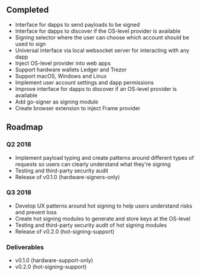 ## Completed
- Interface for dapps to send payloads to be signed
- Interface for dapps to discover if the OS-level provider is available
- Signing selector where the user can choose which account should be used to sign
- Universal interface via local websocket server for interacting with any dapp
- Inject OS-level provider into web apps
- Support hardware wallets Ledger and Trezor
- Support macOS, Windows and Linux
- Implement user account settings and dapp permissions
- Improve interface for dapps to discover if an OS-level provider is available
- Add go-signer as signing module
- Create browser extension to inject Frame provider

## Roadmap

### Q2 2018
- Implement payload typing and create patterns around different types of requests so users can clearly understand what they're signing
- Testing and third-party security audit
- Release of v0.1.0 (hardware-signers-only)

### Q3 2018
- Develop UX patterns around hot signing to help users understand risks and prevent loss
- Create hot signing modules to generate and store keys at the OS-level
- Testing and third-party security audit of hot signing modules
- Release of v0.2.0 (hot-signing-support)

### Deliverables
- v0.1.0 (hardware-support-only)
- v0.2.0 (hot-signing-support)
